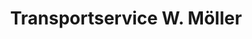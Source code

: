 ---
title: "Transportservice W. Möller"
url: /geratal/transportservice-w-moeller/
shop: Allgemein
---